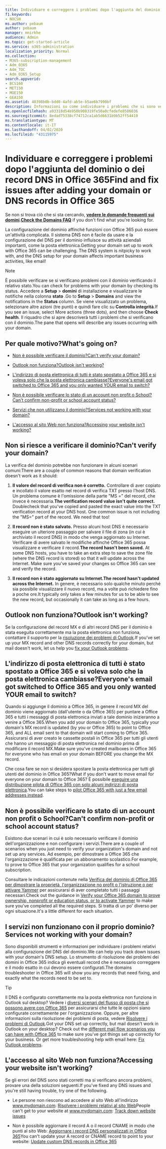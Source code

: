 ```yaml
---
title: Individuare e correggere i problemi dopo l'aggiunta del dominio o dei record DNS in Office 365
f1.keywords:
- NOCSH
ms.author: pebaum
author: pebaum
manager: mnirkhe
audience: Admin
ms.topic: get-started-article
ms.service: o365-administration
localization_priority: Normal
ms.collection:
- M365-subscription-management
- Adm_O365
- Adm_TOC
- Adm_O365_Setup
search.appverid:
- BCS160
- MET150
- MOE150
- GEA150
ms.assetid: 40398b0b-bdd0-4afd-ab5e-b5ae6b7990bf
description: Informazioni su come individuare i problemi che si sono verificati durante la configurazione di un dominio personalizzato assicurandosi che i record DNS siano configurati correttamente.
ms.openlocfilehash: a93318d54b950b908319fe50a0cfedefe8586036
ms.sourcegitcommit: 8edad75338cf74712ca1ab5d6631b9b52ff54410
ms.translationtype: MT
ms.contentlocale: it-IT
ms.lasthandoff: 04/02/2020
ms.locfileid: "43115975"
---
```

# <a name="find-and-fix-issues-after-adding-your-domain-or-dns-records-in-office-365"></a><span data-ttu-id="a73db-103">Individuare e correggere i problemi dopo l'aggiunta del dominio o dei record DNS in Office 365</span><span class="sxs-lookup"><span data-stu-id="a73db-103">Find and fix issues after adding your domain or DNS records in Office 365</span></span>

 <span data-ttu-id="a73db-104">Se non si trova ciò che si sta cercando, **[vedere le domande frequenti sui domini](../setup/domains-faq.md)**.</span><span class="sxs-lookup"><span data-stu-id="a73db-104">**[Check the Domains FAQ](../setup/domains-faq.md)** if you don't find what you're looking for.</span></span> 
  
<span data-ttu-id="a73db-p101">La configurazione del dominio affinché funzioni con Office 365 può essere un'attività complicata. Il sistema DNS non è facile da usare e la configurazione del DNS per il dominio influisce su attività aziendali importanti, come la posta elettronica.</span><span class="sxs-lookup"><span data-stu-id="a73db-p101">Getting your domain set up to work with Office 365 can be challenging. The DNS system is nitpicky to work with, and the DNS setup for your domain affects important business activities, like email!</span></span>

> [!NOTE]
> <span data-ttu-id="a73db-107">È possibile verificare se si verificano problemi con il dominio verificando il relativo stato.</span><span class="sxs-lookup"><span data-stu-id="a73db-107">You can check for problems with your domain by checking its status.</span></span> <span data-ttu-id="a73db-108">Accedere a **Setup** > **domini** di installazione e visualizzare le notifiche nella colonna **stato** .</span><span class="sxs-lookup"><span data-stu-id="a73db-108">Go to **Setup** > **Domains** and view the notifications in the **Status** column.</span></span> <span data-ttu-id="a73db-109">Se viene visualizzato un problema, selezionare altre azioni (tre punti) e quindi fare clic su **Controlla integrità**.</span><span class="sxs-lookup"><span data-stu-id="a73db-109">If you see an issue, select More actions (three dots), and then choose **Check health**.</span></span> <span data-ttu-id="a73db-110">Il riquadro che si apre descriverà tutti i problemi che si verificano con il dominio.</span><span class="sxs-lookup"><span data-stu-id="a73db-110">The pane that opens will describe any issues occurring with your domain.</span></span>
  
## <a name="whats-going-on"></a><span data-ttu-id="a73db-111">Per quale motivo?</span><span class="sxs-lookup"><span data-stu-id="a73db-111">What's going on?</span></span>

- [<span data-ttu-id="a73db-112">Non è possibile verificare il dominio?</span><span class="sxs-lookup"><span data-stu-id="a73db-112">Can't verify your domain?</span></span>](#cant-verify-your-domain)
    
- [<span data-ttu-id="a73db-113">Outlook non funziona?</span><span class="sxs-lookup"><span data-stu-id="a73db-113">Outlook isn't working?</span></span>](#outlook-isnt-working)
    
- [<span data-ttu-id="a73db-114">L'indirizzo di posta elettronica di tutti è stato spostato a Office 365 e si voleva solo che la posta elettronica cambiasse?</span><span class="sxs-lookup"><span data-stu-id="a73db-114">Everyone's email got switched to Office 365 and you only wanted YOUR email to switch?</span></span>](#everyones-email-got-switched-to-office-365-and-you-only-wanted-your-email-to-switch)

- [<span data-ttu-id="a73db-115">Non è possibile verificare lo stato di un account non profit o School?</span><span class="sxs-lookup"><span data-stu-id="a73db-115">Can't confirm non-profit or school account status?</span></span>](#cant-confirm-non-profit-or-school-account-status)

- [<span data-ttu-id="a73db-116">Servizi che non utilizzano il dominio?</span><span class="sxs-lookup"><span data-stu-id="a73db-116">Services not working with your domain?</span></span>](#services-not-working-with-your-domain)
    
- [<span data-ttu-id="a73db-117">L'accesso al sito Web non funziona?</span><span class="sxs-lookup"><span data-stu-id="a73db-117">Accessing your website isn't working?</span></span>](#accessing-your-website-isnt-working)

## <a name="cant-verify-your-domain"></a><span data-ttu-id="a73db-118">Non si riesce a verificare il dominio?</span><span class="sxs-lookup"><span data-stu-id="a73db-118">Can't verify your domain?</span></span>
<span data-ttu-id="a73db-119"><a name="BKMK_verify"> </a></span><span class="sxs-lookup"><span data-stu-id="a73db-119"><a name="BKMK_verify"> </a></span></span>

<span data-ttu-id="a73db-120">La verifica del dominio potrebbe non funzionare in alcuni scenari comuni:</span><span class="sxs-lookup"><span data-stu-id="a73db-120">There are a couple of common reasons that domain verification doesn't work as it should:</span></span>
  
1. <span data-ttu-id="a73db-p103">**Il valore del record di verifica non è corretto.** Controllare di aver copiato e incollato il valore esatto nel record di verifica TXT presso l'host DNS. Un problema comune è l'omissione della parte "MS =" del record, che invece è necessaria.</span><span class="sxs-lookup"><span data-stu-id="a73db-p103">**The verification record value isn't quite correct.** Doublecheck that you've copied and pasted the exact value into the TXT verification record at your DNS host. One common issue is not including the "MS=" part of the record. We need that too!</span></span> 
    
2. <span data-ttu-id="a73db-p104">**Il record non è stato salvato.** Presso alcuni host DNS è necessario eseguire un ulteriore passaggio per salvare il file di zona (in cui è archiviato il record DNS) in modo che venga aggiornato su Internet. Verificare di avere salvato le modifiche affinché Office 365 possa visualizzare e verificare il record.</span><span class="sxs-lookup"><span data-stu-id="a73db-p104">**The record hasn't been saved.** At some DNS hosts, you have to take an extra step to save the zone file (where the DNS record is stored) so that it will update across the Internet. Make sure you've saved your changes so Office 365 can see and verify the record.</span></span> 
    
3. <span data-ttu-id="a73db-128">**Il record non è stato aggiornato su Internet.**</span><span class="sxs-lookup"><span data-stu-id="a73db-128">**The record hasn't updated across the Internet.**</span></span> <span data-ttu-id="a73db-129">In genere, è necessario solo qualche minuto perché sia possibile visualizzare il nuovo record, ma a volte può richiedere fino a poche ore.</span><span class="sxs-lookup"><span data-stu-id="a73db-129">It typically only takes a few minutes for us to be able to see the new record, but occasionally it can take as long as a few hours.</span></span> 
    
## <a name="outlook-isnt-working"></a><span data-ttu-id="a73db-130">Outlook non funziona?</span><span class="sxs-lookup"><span data-stu-id="a73db-130">Outlook isn't working?</span></span>
<span data-ttu-id="a73db-131"><a name="BKMK_OutlookBroken"> </a></span><span class="sxs-lookup"><span data-stu-id="a73db-131"><a name="BKMK_OutlookBroken"> </a></span></span>

<span data-ttu-id="a73db-132">Se la configurazione del record MX e di altri record DNS per il dominio è stata eseguita correttamente ma la posta elettronica non funziona, contattare il supporto per la [risoluzione dei problemi di Outlook](https://support.office.com/article/b3e740b9-171d-4179-bcd1-e279a363fa75.aspx).</span><span class="sxs-lookup"><span data-stu-id="a73db-132">If you've set up your MX record and other DNS records correctly for your domain, but mail doesn't work, let us help you [fix your Outlook problems](https://support.office.com/article/b3e740b9-171d-4179-bcd1-e279a363fa75.aspx).</span></span>
  
## <a name="everyones-email-got-switched-to-office-365-and-you-only-wanted-your-email-to-switch"></a><span data-ttu-id="a73db-133">L'indirizzo di posta elettronica di tutti è stato spostato a Office 365 e si voleva solo che la posta elettronica cambiasse?</span><span class="sxs-lookup"><span data-stu-id="a73db-133">Everyone's email got switched to Office 365 and you only wanted YOUR email to switch?</span></span>
<span data-ttu-id="a73db-134"><a name="BKMK_EmailSwitched"> </a></span><span class="sxs-lookup"><span data-stu-id="a73db-134"><a name="BKMK_EmailSwitched"> </a></span></span>

<span data-ttu-id="a73db-135">Quando si aggiunge il dominio a Office 365, in genere il record MX del dominio viene aggiornato (dall'utente o da Office 365) per puntare a Office 365 e tutti i messaggi di posta elettronica inviati a tale dominio inizieranno a venire a Office 365.</span><span class="sxs-lookup"><span data-stu-id="a73db-135">When you add your domain to Office 365, typically your domain's MX record is updated (by you or Office 365) to point to Office 365, and ALL email sent to that domain will start coming to Office 365.</span></span> <span data-ttu-id="a73db-136">Assicurarsi di aver creato le cassette postali in Office 365 per tutti gli utenti che hanno un messaggio di posta elettronica nel dominio prima di modificare il record MX.</span><span class="sxs-lookup"><span data-stu-id="a73db-136">Make sure you've created mailboxes in Office 365 for everyone who has email on your domain BEFORE you change the MX record.</span></span>
  
<span data-ttu-id="a73db-137">Che cosa fare se non si desidera spostare la posta elettronica per tutti gli utenti del dominio in Office 365?</span><span class="sxs-lookup"><span data-stu-id="a73db-137">What if you don't want to move email for everyone on your domain to Office 365?</span></span> <span data-ttu-id="a73db-138">È possibile [eseguire una distribuzione pilota di Office 365 con solo alcuni indirizzi di posta elettronica](https://support.office.com/article/39cee536-6a03-40cf-b9c1-f301bb6001d7.aspx).</span><span class="sxs-lookup"><span data-stu-id="a73db-138">You can take steps to [pilot Office 365 with just a few email addresses instead](https://support.office.com/article/39cee536-6a03-40cf-b9c1-f301bb6001d7.aspx).</span></span>
  
## <a name="cant-confirm-non-profit-or-school-account-status"></a><span data-ttu-id="a73db-139">Non è possibile verificare lo stato di un account non profit o School?</span><span class="sxs-lookup"><span data-stu-id="a73db-139">Can't confirm non-profit or school account status?</span></span>
<span data-ttu-id="a73db-140"><a name="BKMK_validateAcct"> </a></span><span class="sxs-lookup"><span data-stu-id="a73db-140"><a name="BKMK_validateAcct"> </a></span></span>

<span data-ttu-id="a73db-141">Esistono due scenari in cui è solo necessario verificare il dominio dell'organizzazione e non configurare i servizi.</span><span class="sxs-lookup"><span data-stu-id="a73db-141">There are a couple of scenarios when you just need to verify your organization's domain and not set up any services.</span></span> <span data-ttu-id="a73db-142">Ad esempio, per dimostrare a Office 365 che l'organizzazione è qualificata per un abbonamento scolastico.</span><span class="sxs-lookup"><span data-stu-id="a73db-142">For example, to prove to Office 365 that your organization qualifies for a school subscription.</span></span>
  
<span data-ttu-id="a73db-143">Consultare le indicazioni contenute nella [Verifica del dominio di Office 365 per dimostrare la proprietà, l'organizzazione no profit o l'istruzione o per attivare Yammer](https://support.office.com/article/87d1844e-aa47-4dc0-a61b-1b773fd4e590) per assicurarsi di aver completato tutti i passaggi necessari.</span><span class="sxs-lookup"><span data-stu-id="a73db-143">Check out the guidance in [Verify your Office 365 domain to prove ownership, nonprofit or education status, or to activate Yammer](https://support.office.com/article/87d1844e-aa47-4dc0-a61b-1b773fd4e590) to make sure you've completed all the required steps.</span></span> <span data-ttu-id="a73db-144">Si tratta di un po' diverso per ogni situazione.</span><span class="sxs-lookup"><span data-stu-id="a73db-144">It's a little different for each situation.</span></span> 
  
## <a name="services-not-working-with-your-domain"></a><span data-ttu-id="a73db-145">I servizi non funzionano con il proprio dominio?</span><span class="sxs-lookup"><span data-stu-id="a73db-145">Services not working with your domain?</span></span>
<span data-ttu-id="a73db-146"><a name="BKMK_Test"> </a></span><span class="sxs-lookup"><span data-stu-id="a73db-146"><a name="BKMK_Test"> </a></span></span>

<span data-ttu-id="a73db-147">Sono disponibili strumenti e informazioni per individuare i problemi relativi alla configurazione del DNS del dominio.</span><span class="sxs-lookup"><span data-stu-id="a73db-147">We can help you track down issues with your domain's DNS setup.</span></span> <span data-ttu-id="a73db-148">Lo strumento di risoluzione dei problemi dei domini in Office 365 indica gli eventuali record che è necessario correggere e il modo esatto in cui devono essere configurati.</span><span class="sxs-lookup"><span data-stu-id="a73db-148">The domains troubleshooter in Office 365 will show you any records that need fixing, and exactly what the records need to be set to.</span></span> 

> [!TIP]
> <span data-ttu-id="a73db-p111">Il DNS è configurato correttamente ma la posta elettronica non funziona in Outlook sul desktop? Vedere i [diversi scenari del flusso di posta che si possono avere con Office 365](https://go.microsoft.com/fwlink/?LinkId=787530) per assicurarsi che tutte le opzioni siano configurate correttamente per l'organizzazione. Oppure, per altre informazioni sulla risoluzione dei problemi di posta, vedere [Risolvere i problemi di Outlook](https://support.office.com/article/b3e740b9-171d-4179-bcd1-e279a363fa75.aspx).</span><span class="sxs-lookup"><span data-stu-id="a73db-p111">Got your DNS set up correctly, but mail doesn't work in Outlook on your desktop? Check out the [different mail flow scenarios you can have with Office 365](https://go.microsoft.com/fwlink/?LinkId=787530) to make sure you've got things set up correctly for your business. Or get more troubleshooting help with email here: [Fix Outlook problems](https://support.office.com/article/b3e740b9-171d-4179-bcd1-e279a363fa75.aspx).</span></span> 
  
## <a name="accessing-your-website-isnt-working"></a><span data-ttu-id="a73db-152">L'accesso al sito Web non funziona?</span><span class="sxs-lookup"><span data-stu-id="a73db-152">Accessing your website isn't working?</span></span>
<span data-ttu-id="a73db-153"><a name="BKMK_Website"> </a></span><span class="sxs-lookup"><span data-stu-id="a73db-153"><a name="BKMK_Website"> </a></span></span>

<span data-ttu-id="a73db-154">Se gli errori del DNS sono stati corretti ma si verificano ancora problemi, provare una della soluzioni seguenti.</span><span class="sxs-lookup"><span data-stu-id="a73db-154">If you've fixed any DNS issues and you're still having trouble, try one of the following.</span></span>
  
- <span data-ttu-id="a73db-155">Le persone non riescono ad accedere al sito Web all'indirizzo www.mydomain.com: [Risolvere i problemi relativi al sito Web](https://support.office.com/article/61f34ca1-ca7f-4a65-9348-def20db09ddf.aspx)</span><span class="sxs-lookup"><span data-stu-id="a73db-155">People can't get to your website at www.mydomain.com: [Track down website issues](https://support.office.com/article/61f34ca1-ca7f-4a65-9348-def20db09ddf.aspx)</span></span>
    
- <span data-ttu-id="a73db-156">Non è possibile aggiornare il record A o il record CNAME in modo che punti al sito Web: [Aggiornare i record DNS personalizzati in Office 365](../dns/add-or-edit-custom-dns-records.md)</span><span class="sxs-lookup"><span data-stu-id="a73db-156">You can't update your A record or CNAME record to point to your website: [Update custom DNS records in Office 365](../dns/add-or-edit-custom-dns-records.md)</span></span>
    

